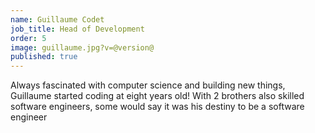 ```yaml
---
name: Guillaume Codet
job_title: Head of Development
order: 5
image: guillaume.jpg?v=@version@
published: true
---
```


Always fascinated with computer science and building new things, Guillaume started coding at eight years old! With 2 brothers also skilled software engineers, some would say it was his destiny to be a software engineer
